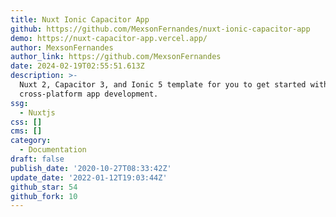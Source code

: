 ```yaml
---
title: Nuxt Ionic Capacitor App
github: https://github.com/MexsonFernandes/nuxt-ionic-capacitor-app
demo: https://nuxt-capacitor-app.vercel.app/
author: MexsonFernandes
author_link: https://github.com/MexsonFernandes
date: 2024-02-19T02:55:51.613Z
description: >-
  Nuxt 2, Capacitor 3, and Ionic 5 template for you to get started with
  cross-platform app development.
ssg:
  - Nuxtjs
css: []
cms: []
category:
  - Documentation
draft: false
publish_date: '2020-10-27T08:33:42Z'
update_date: '2022-01-12T19:03:44Z'
github_star: 54
github_fork: 10
---
```

